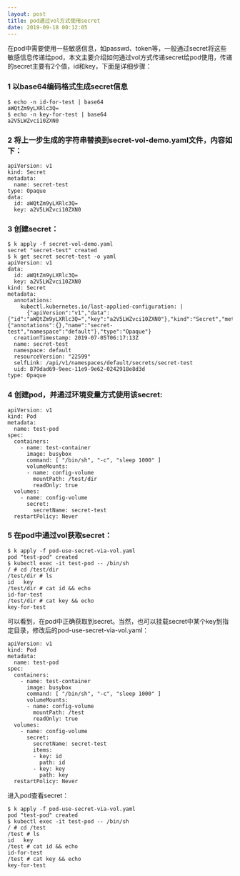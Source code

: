 ```yaml
---
layout: post
title: pod通过vol方式使用secret
date: 2019-09-18 00:12:05
---
```


在pod中需要使用一些敏感信息，如passwd、token等，一般通过secret将这些敏感信息传递给pod，本文主要介绍如何通过vol方式传递secret给pod使用，传递的secret主要有2个值，id和key，下面是详细步骤：

### 1 以base64编码格式生成secret信息

```
$ echo -n id-for-test | base64
aWQtZm9yLXRlc3Q=
$ echo -n key-for-test | base64
a2V5LWZvci10ZXN0
```

### 2 将上一步生成的字符串替换到secret-vol-demo.yaml文件，内容如下：

```
apiVersion: v1
kind: Secret
metadata:
  name: secret-test
type: Opaque
data:
  id: aWQtZm9yLXRlc3Q=
  key: a2V5LWZvci10ZXN0
```

### 3 创建secret：

```
$ k apply -f secret-vol-demo.yaml
secret "secret-test" created
$ k get secret secret-test -o yaml
apiVersion: v1
data:
  id: aWQtZm9yLXRlc3Q=
  key: a2V5LWZvci10ZXN0
kind: Secret
metadata:
  annotations:
    kubectl.kubernetes.io/last-applied-configuration: |
      {"apiVersion":"v1","data":{"id":"aWQtZm9yLXRlc3Q=","key":"a2V5LWZvci10ZXN0"},"kind":"Secret","metadata":{"annotations":{},"name":"secret-test","namespace":"default"},"type":"Opaque"}
  creationTimestamp: 2019-07-05T06:17:13Z
  name: secret-test
  namespace: default
  resourceVersion: "22599"
  selfLink: /api/v1/namespaces/default/secrets/secret-test
  uid: 879dad69-9eec-11e9-9e62-0242918e8d3d
type: Opaque
```

### 4 创建pod，并通过环境变量方式使用该secret:

```
apiVersion: v1
kind: Pod
metadata:
  name: test-pod
spec:
  containers:
    - name: test-container
      image: busybox
      command: [ "/bin/sh", "-c", "sleep 1000" ]
      volumeMounts:
      - name: config-volume
        mountPath: /test/dir
        readOnly: true
  volumes:
    - name: config-volume
      secret:
        secretName: secret-test
  restartPolicy: Never
```

### 5 在pod中通过vol获取secret：

```
$ k apply -f pod-use-secret-via-vol.yaml
pod "test-pod" created
$ kubectl exec -it test-pod -- /bin/sh
/ # cd /test/dir
/test/dir # ls
id   key
/test/dir # cat id && echo
id-for-test
/test/dir # cat key && echo
key-for-test
```

可以看到，在pod中正确获取到secret。当然，也可以挂载secret中某个key到指定目录，修改后的pod-use-secret-via-vol.yaml：

```
apiVersion: v1
kind: Pod
metadata:
  name: test-pod
spec:
  containers:
    - name: test-container
      image: busybox
      command: [ "/bin/sh", "-c", "sleep 1000" ]
      volumeMounts:
      - name: config-volume
        mountPath: /test
        readOnly: true
  volumes:
    - name: config-volume
      secret:
        secretName: secret-test
        items:
        - key: id
          path: id
        - key: key
          path: key
  restartPolicy: Never
```

进入pod查看secret：

```
$ k apply -f pod-use-secret-via-vol.yaml
pod "test-pod" created
$ kubectl exec -it test-pod -- /bin/sh
/ # cd /test
/test # ls
id   key
/test # cat id && echo
id-for-test
/test # cat key && echo
key-for-test
```
